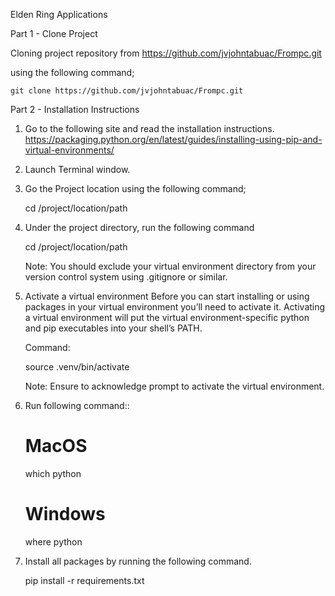 Elden Ring Applications

Part 1 - Clone Project

Cloning project repository from https://github.com/jvjohntabuac/Frompc.git

using the following command;

    git clone https://github.com/jvjohntabuac/Frompc.git


Part 2 - Installation Instructions

1. Go to the following site and read the installation instructions.
https://packaging.python.org/en/latest/guides/installing-using-pip-and-virtual-environments/

2. Launch Terminal window.

3. Go the Project location using the following command;

    cd /project/location/path

4. Under the project directory, run the following command

    cd /project/location/path

    Note: You should exclude your virtual environment directory from your version control system using .gitignore or similar.

5. Activate a virtual environment
Before you can start installing or using packages in your virtual environment you’ll need to activate it. Activating a virtual environment will put the virtual environment-specific python and pip executables into your shell’s PATH.

    Command:

    source .venv/bin/activate

    Note:  Ensure to acknowledge prompt to activate the virtual environment.

6. Run following command::

    # MacOS
    which python 

    # Windows
    where python

7. Install all packages by running the following command.

    pip install -r requirements.txt

    

